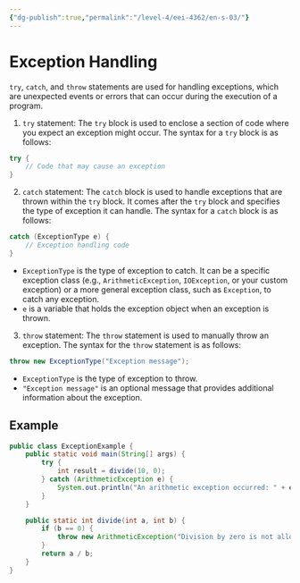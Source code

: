```yaml
---
{"dg-publish":true,"permalink":"/level-4/eei-4362/en-s-03/"}
---
```



# Exception Handling

`try`, `catch`, and `throw` statements are used for handling exceptions, which are unexpected events or errors that can occur during the execution of a program.

1. `try` statement: The `try` block is used to enclose a section of code where you expect an exception might occur. The syntax for a `try` block is as follows:

```java
try {
    // Code that may cause an exception
} 
```

2. `catch` statement: The `catch` block is used to handle exceptions that are thrown within the `try` block. It comes after the `try` block and specifies the type of exception it can handle. The syntax for a `catch` block is as follows:
```java
catch (ExceptionType e) {
    // Exception handling code
}
```
- `ExceptionType` is the type of exception to catch. It can be a specific exception class (e.g., `ArithmeticException`, `IOException`, or your custom exception) or a more general exception class, such as `Exception`, to catch any exception.
- `e` is a variable that holds the exception object when an exception is thrown. 

3. `throw` statement: The `throw` statement is used to manually throw an exception. The syntax for the `throw` statement is as follows:
```java
throw new ExceptionType("Exception message");
```

- `ExceptionType` is the type of exception to throw.
- `"Exception message"` is an optional message that provides additional information about the exception.

## Example
```java
public class ExceptionExample {
    public static void main(String[] args) {
        try {
            int result = divide(10, 0);
        } catch (ArithmeticException e) {
            System.out.println("An arithmetic exception occurred: " + e.getMessage());
        }
    }

    public static int divide(int a, int b) {
        if (b == 0) {
            throw new ArithmeticException("Division by zero is not allowed.");
        }
        return a / b;
    }
}

```